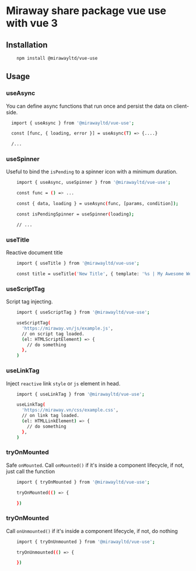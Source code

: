 # Miraway share package vue use with vue 3

## Installation

```bash
    npm install @mirawayltd/vue-use
```

## Usage

### useAsync

You can define async functions that run once and persist the data on client-side.

```bash
  import { useAsync } from '@mirawayltd/vue-use';

  const [func, { loading, error }] = useAsync(T) => {....}

  /...
```

### useSpinner

Useful to bind the `isPending` to a spinner icon with a minimum duration.

```bash
    import { useAsync, useSpinner } from '@mirawayltd/vue-use';

    const func = () => ...

    const { data, loading } = useAsync(func, [params, condition]);

    const isPendingSpinner = useSpinner(loading);

    // ...
```

### useTitle

Reactive document title

```bash
    import { useTitle } from '@mirawayltd/vue-use';

    const title = useTitle('New Title', { template: '%s | My Awesome Website' })
```

### useScriptTag

Script tag injecting.

```bash
    import { useScriptTag } from '@mirawayltd/vue-use';

    useScriptTag(
      'https://miraway.vn/js/example.js',
      // on script tag loaded.
      (el: HTMLScriptElement) => {
        // do something
      },
    )
```

### useLinkTag

Inject `reactive` link `style` or `js` element in head.

```bash
    import { useLinkTag } from '@mirawayltd/vue-use';

    useLinkTag(
      'https://miraway.vn/css/example.css',
      // on link tag loaded.
      (el: HTMLLinkElement) => {
        // do something
      },
    )
```

### tryOnMounted

Safe `onMounted`. Call `onMounted()` if it's inside a component lifecycle, if not, just call the function

```bash
    import { tryOnMounted } from '@mirawayltd/vue-use';

    tryOnMounted(() => {

    })
```

### tryOnMounted

Call `onUnmounted()` if it's inside a component lifecycle, if not, do nothing

```bash
    import { tryOnUnmounted } from '@mirawayltd/vue-use';

    tryOnUnmounted(() => {

    })
```
